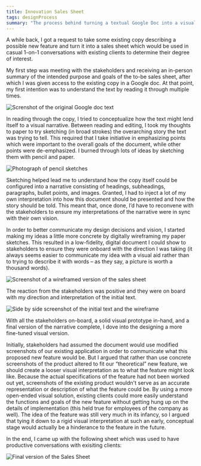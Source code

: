```yaml
---
title: Innovation Sales Sheet
tags: designProcess
summary: "The process behind turning a textual Google Doc into a visual sales sheet."
---
```


A while back, I got a request to take some existing copy describing a possible new feature and turn it into a sales sheet which would be used in casual 1-on-1 conversations with existing clients to determine their degree of interest.

My first step was meeting with the stakeholders and receiving an in-person summary of the intended purpose and goals of the to-be sales sheet, after which I was given access to the existing copy in a Google doc. At that point, my first intention was to understand the text by reading it through multiple times.

![Screnshot of the original Google doc text](https://cdn.jim-nielsen.com/blog/2015/sales-sheet-google-doc.png "How it all started")

In reading through the copy, I tried to conceptualize how the text might lend itself to a visual narrative. Between reading and editing, I took my thoughts to paper to try sketching (in broad strokes) the overarching story the text was trying to tell. This required that I take initiative in emphasizing points which were important to the overall goals of the document, while other points were de-emphasized. I burned through lots of ideas by sketching them with pencil and paper.

![Photograph of pencil sketches](https://cdn.jim-nielsen.com/blog/2015/sales-sheet-sketches.jpg "Initial sketches on the document layout")

Sketching helped lead me to understand how the copy itself could be configured into a narrative consisting of headings, subheadings, paragraphs, bullet points, and images. Granted, I had to inject a lot of my own interpretation into how this document should be presented and how the story should be told. This meant that, once done, I’d have to reconvene with the stakeholders to ensure my interpretations of the narrative were in sync with their own vision.

In order to better communicate my design decisions and vision, I started making my ideas a little more concrete by digitally wireframing my paper sketches. This resulted in a low-fidelity, digital document I could show to stakeholders to ensure they were onboard with the direction I was taking (it always seems easier to communicate my idea with a visual aid rather than to trying to describe it with words – as they say, a picture is worth a thousand words).

![Screenshot of a wireframed version of the sales sheet](https://cdn.jim-nielsen.com/blog/2015/sales-sheet-wireframe.png "Document wireframe used to sell stakeholders on my direction")

The reaction from the stakeholders was positive and they were on board with my direction and interpretation of the initial text.

![Side by side screenshot of the initial text and the wireframe](https://cdn.jim-nielsen.com/blog/2015/sales-sheet-text-to-wireframe.png "Side-by-side view of the text transformed into a wireframed visual narrative")

With all the stakeholders on-board, a solid visual prototype in-hand, and a final version of the narrative complete, I dove into the designing a more fine-tuned visual version.

Initially, stakeholders had assumed the document would use modified screenshots of our existing application in order to communicate what this proposed new feature would be. But I argued that rather than use concrete screenshots of the product altered to fit our “theoretical” new feature, we should create a looser visual interpretation as to what the feature might look like. Because the actual specifications of the feature had not been worked out yet, screenshots of the existing product wouldn't serve as an accurate representation or description of what the feature could be. By using a more open-ended visual solution, existing clients could more easily understand the functions and goals of the new feature without getting hung up on the details of implementation (this held true for employees of the company as well). The idea of the feature was still very much in its infancy, so I argued that tying it down to a rigid visual interpretation at such an early, conceptual stage would actually be a hinderance to the feature in the future.

In the end, I came up with the following sheet which was used to have productive conversations with exisiting clients:

![Final version of the Sales Sheet](https://cdn.jim-nielsen.com/blog/2015/sales-sheet-final.png)
